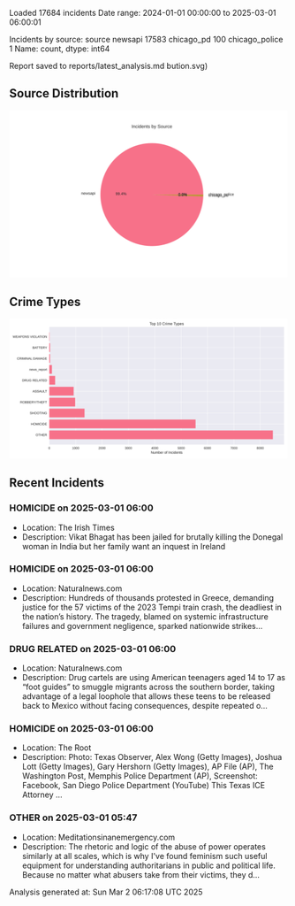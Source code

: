 
Loaded 17684 incidents
Date range: 2024-01-01 00:00:00 to 2025-03-01 06:00:01

Incidents by source:
source
newsapi           17583
chicago_pd          100
chicago_police        1
Name: count, dtype: int64

Report saved to reports/latest_analysis.md
bution.svg)

## Source Distribution
![Source Distribution](images/source_distribution.svg)

## Crime Types
![Crime Types](images/crime_types.svg)

## Recent Incidents

### HOMICIDE on 2025-03-01 06:00
- Location: The Irish Times
- Description: Vikat Bhagat has been jailed for brutally killing the Donegal woman in India but her family want an inquest in Ireland


### HOMICIDE on 2025-03-01 06:00
- Location: Naturalnews.com
- Description: Hundreds of thousands protested in Greece, demanding justice for the 57 victims of the 2023 Tempi train crash, the deadliest in the nation’s history. The tragedy, blamed on systemic infrastructure failures and government negligence, sparked nationwide strikes…


### DRUG RELATED on 2025-03-01 06:00
- Location: Naturalnews.com
- Description: Drug cartels are using American teenagers aged 14 to 17 as “foot guides” to smuggle migrants across the southern border, taking advantage of a legal loophole that allows these teens to be released back to Mexico without facing consequences, despite repeated o…


### HOMICIDE on 2025-03-01 06:00
- Location: The Root
- Description: Photo: Texas Observer, Alex Wong (Getty Images), Joshua Lott (Getty Images), Gary Hershorn (Getty Images), AP File (AP), The Washington Post, Memphis Police Department (AP), Screenshot: Facebook, San Diego Police Department (YouTube)
This Texas ICE Attorney …


### OTHER on 2025-03-01 05:47
- Location: Meditationsinanemergency.com
- Description: The rhetoric and logic of the abuse of power operates similarly at all scales, which is why I've found feminism such useful equipment for understanding authoritarians in public and political life. Because no matter what abusers take from their victims, they d…

Analysis generated at: Sun Mar  2 06:17:08 UTC 2025
